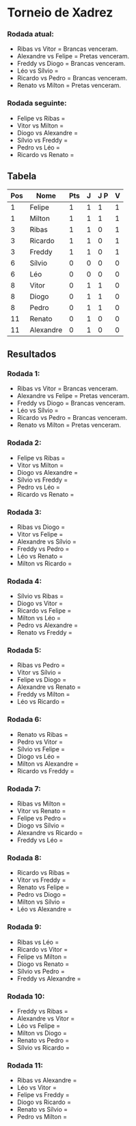 # Torneio de Xadrez
### Rodada atual:
* Ribas vs Vitor = Brancas venceram.
* Alexandre vs Felipe = Pretas venceram.
* Freddy vs Diogo = Brancas venceram.
* Léo vs Sílvio = 
* Ricardo vs Pedro = Brancas venceram.
* Renato vs Milton = Pretas venceram.

### Rodada seguinte:
* Felipe vs Ribas = 
* Vitor vs Milton = 
* Diogo vs Alexandre = 
* Sílvio vs Freddy = 
* Pedro vs Léo = 
* Ricardo vs Renato = 

## Tabela

| Pos | Nome | Pts | J | J P | V |
| --- | --- | --- | --- | --- | --- |
| 1 | Felipe | 1 | 1 | 1 | 1 |
| 1 | Milton | 1 | 1 | 1 | 1 |
| 3 | Ribas | 1 | 1 | 0 | 1 |
| 3 | Ricardo | 1 | 1 | 0 | 1 |
| 3 | Freddy | 1 | 1 | 0 | 1 |
| 6 | Sílvio | 0 | 0 | 0 | 0 |
| 6 | Léo | 0 | 0 | 0 | 0 |
| 8 | Vitor | 0 | 1 | 1 | 0 |
| 8 | Diogo | 0 | 1 | 1 | 0 |
| 8 | Pedro | 0 | 1 | 1 | 0 |
| 11 | Renato | 0 | 1 | 0 | 0 |
| 11 | Alexandre | 0 | 1 | 0 | 0 |

## Resultados
### Rodada 1:
* Ribas vs Vitor = Brancas venceram.
* Alexandre vs Felipe = Pretas venceram.
* Freddy vs Diogo = Brancas venceram.
* Léo vs Sílvio = 
* Ricardo vs Pedro = Brancas venceram.
* Renato vs Milton = Pretas venceram.

### Rodada 2:
* Felipe vs Ribas = 
* Vitor vs Milton = 
* Diogo vs Alexandre = 
* Sílvio vs Freddy = 
* Pedro vs Léo = 
* Ricardo vs Renato = 

### Rodada 3:
* Ribas vs Diogo = 
* Vitor vs Felipe = 
* Alexandre vs Sílvio = 
* Freddy vs Pedro = 
* Léo vs Renato = 
* Milton vs Ricardo = 

### Rodada 4:
* Sílvio vs Ribas = 
* Diogo vs Vitor = 
* Ricardo vs Felipe = 
* Milton vs Léo = 
* Pedro vs Alexandre = 
* Renato vs Freddy = 

### Rodada 5:
* Ribas vs Pedro = 
* Vitor vs Sílvio = 
* Felipe vs Diogo = 
* Alexandre vs Renato = 
* Freddy vs Milton = 
* Léo vs Ricardo = 

### Rodada 6:
* Renato vs Ribas = 
* Pedro vs Vitor = 
* Sílvio vs Felipe = 
* Diogo vs Léo = 
* Milton vs Alexandre = 
* Ricardo vs Freddy = 

### Rodada 7:
* Ribas vs Milton = 
* Vitor vs Renato = 
* Felipe vs Pedro = 
* Diogo vs Sílvio = 
* Alexandre vs Ricardo = 
* Freddy vs Léo = 

### Rodada 8:
* Ricardo vs Ribas = 
* Vitor vs Freddy = 
* Renato vs Felipe = 
* Pedro vs Diogo = 
* Milton vs Sílvio = 
* Léo vs Alexandre = 

### Rodada 9:
* Ribas vs Léo = 
* Ricardo vs Vitor = 
* Felipe vs Milton = 
* Diogo vs Renato = 
* Sílvio vs Pedro = 
* Freddy vs Alexandre = 

### Rodada 10:
* Freddy vs Ribas = 
* Alexandre vs Vitor = 
* Léo vs Felipe = 
* Milton vs Diogo = 
* Renato vs Pedro = 
* Sílvio vs Ricardo = 

### Rodada 11:
* Ribas vs Alexandre = 
* Léo vs Vitor = 
* Felipe vs Freddy = 
* Diogo vs Ricardo = 
* Renato vs Sílvio = 
* Pedro vs Milton = 

